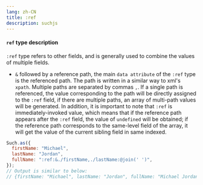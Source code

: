 ```yaml
---
lang: zh-CN
title: :ref
description: suchjs
---
```


#### `ref` type description <Badge text=">= 1.0.0" />

`:ref` type refers to other fields, and is generally used to combine the values ​​of multiple fields.

- `&`  followed by a reference path, the main `data attribute` of the `:ref` type is the referenced path. The path is written in a similar way to xml's `xpath`. Multiple paths are separated by commas `,`. If a single path is referenced, the value corresponding to the path will be directly assigned to the `:ref` field, if there are multiple paths, an array of multi-path values ​​will be generated. In addition, it is important to note that `:ref` is immediately-invoked value, which means that if the reference path appears after the `:ref` field, the value of `undefined` will be obtained; if the reference path corresponds to the same-level field of the array, it will get the value of the current sibling field in same indexed.

```javascript
Such.as({
  firstName: "Michael",
  lastName: "Jordan",
  fullName: ":ref:&./firstName,./lastName:@join(' ')",
});
// Output is similar to below:
// {firstName: "Michael", lastName: "Jordan", fullName: "Michael Jordan"}
```
